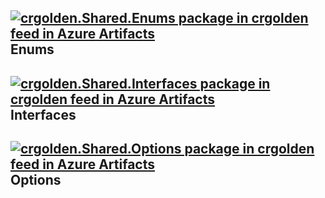 ## [![crgolden.Shared.Enums package in crgolden feed in Azure Artifacts](https://feeds.dev.azure.com/crgolden/8b89f437-a73a-4c97-afe4-847235279735/_apis/public/Packaging/Feeds/fc08049d-30e7-4f2e-a1f2-da1e4aef0d5d/Packages/50412c30-ef2a-411c-a673-9f8110492665/Badge)](https://dev.azure.com/crgolden/crgolden/_packaging?_a=package&feed=fc08049d-30e7-4f2e-a1f2-da1e4aef0d5d&package=50412c30-ef2a-411c-a673-9f8110492665&preferRelease=true) Enums
## [![crgolden.Shared.Interfaces package in crgolden feed in Azure Artifacts](https://feeds.dev.azure.com/crgolden/8b89f437-a73a-4c97-afe4-847235279735/_apis/public/Packaging/Feeds/fc08049d-30e7-4f2e-a1f2-da1e4aef0d5d/Packages/532385ff-bcd8-4003-aaf6-e7da5525ef69/Badge)](https://dev.azure.com/crgolden/crgolden/_packaging?_a=package&feed=fc08049d-30e7-4f2e-a1f2-da1e4aef0d5d&package=532385ff-bcd8-4003-aaf6-e7da5525ef69&preferRelease=true) Interfaces
## [![crgolden.Shared.Options package in crgolden feed in Azure Artifacts](https://feeds.dev.azure.com/crgolden/8b89f437-a73a-4c97-afe4-847235279735/_apis/public/Packaging/Feeds/fc08049d-30e7-4f2e-a1f2-da1e4aef0d5d/Packages/ec11a046-0019-4c54-b566-1aa5b4433ddb/Badge)](https://dev.azure.com/crgolden/crgolden/_packaging?_a=package&feed=fc08049d-30e7-4f2e-a1f2-da1e4aef0d5d&package=ec11a046-0019-4c54-b566-1aa5b4433ddb&preferRelease=true) Options